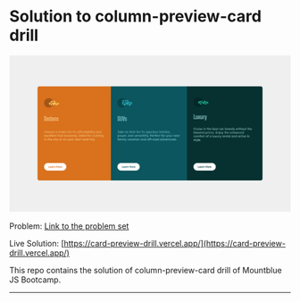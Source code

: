 # Solution to column-preview-card drill

![](./screenshot.png)

Problem: [Link to the problem set](https://gitlab.com/mountblue/js/3-column-preview-card)

Live Solution: [https://card-preview-drill.vercel.app/](https://card-preview-drill.vercel.app/)

This repo contains the solution of column-preview-card drill of Mountblue JS Bootcamp.

---
